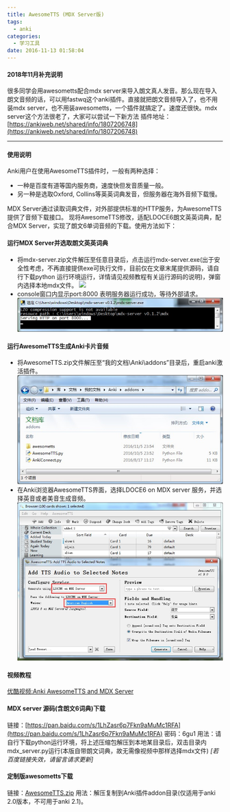 ```yaml
---
title: AwesomeTTS (MDX Server版)
tags:
  - anki
categories:
  - 学习工具
date: 2016-11-13 01:58:04
---
```


#### 2018年11月补充说明

很多同学会用awesometts配合mdx server来导入朗文真人发音。那么现在导入朗文音频的话，可以用fastwq这个anki插件。直接就把朗文音频导入了，也不用装mdx server，也不用装awesometts，一个插件就搞定了。速度还很快。mdx server这个方法很老了，大家可以尝试一下新方法 插件地址：[https://ankiweb.net/shared/info/1807206748](https://ankiweb.net/shared/info/1807206748)

* * *

#### 使用说明

Anki用户在使用AwesomeTTS插件时，一般有两种选择：

- 一种是百度有道等国内服务商，速度快但发音质量一般。
- 另一种是选取Oxford, Collins等英英词典发音，但服务器在海外音频下载慢。

MDX Server通过读取词典文件，对外部提供标准的HTTP服务，为AwesomeTTS提供了音频下载接口。 现将AwesomeTTS修改，适配LDOCE6朗文英英词典，配合MDX Server，实现了朗文6单词音频的下载。使用方法如下：
<!-- more -->

#### 运行MDX Server并选取朗文英英词典

- 将mdx-server.zip文件解压至任意目录后，点击运行mdx-server.exe(出于安全性考虑，不再直接提供exe可执行文件，目前仅在文章末尾提供源码，请自行下载python 运行环境运行，详情请见视频教程有关运行源码的说明)，弹窗内选择本地mdx文件。 
![](/images/awesometts-mdx-server-001.jpg)
- console窗口内显示port:8000 表明服务器运行成功，等待外部请求。 
![](/images/awesometts-mdx-server-002.jpg)

#### 运行AwesomeTTS生成Anki卡片音频

- 将AwesomeTTS.zip文件解压至“我的文档\\Anki\\addons”目录后，重启anki激活插件。 
![](/images/awesometts-mdx-server-003.jpg)
- 在Anki浏览器AwesomeTTS界面，选择LDOCE6 on MDX server 服务，并选择英音或者美音生成音频。 
![](/images/awesometts-mdx-server-004.jpg)

#### 视频教程 
[优酷视频:Anki AwesomeTTS and MDX Server](http://v.youku.com/v_show/id_XMTgxMDIwODc3Ng==.html)

#### MDX server 源码(含朗文6词典)下载
链接：[https://pan.baidu.com/s/1LhZasr6p7Fkn9aMuMc1RFA](https://pan.baidu.com/s/1LhZasr6p7Fkn9aMuMc1RFA) 密码：6gu1 
用法：请自行下载python运行环境，将上述压缩包解压到本地某目录后，双击目录内mdx_server.py运行(本版自带朗文词典，故无需像视频中那样选择mdx文件) _\[若百度链接失效，请留言请求更新\]_

#### 定制版awesometts下载
链接：[AwesomeTTS.zip](/files/AwesomeTTS.zip) 
用法：解压复制到Anki插件addon目录(仅适用于anki 2.0版本，不可用于anki 2.1)。